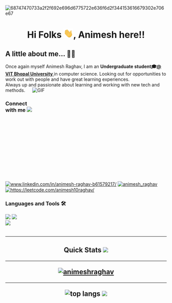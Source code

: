 ![68747470733a2f2f692e696d6775722e636f6d2f344153616679302e706e67](https://user-images.githubusercontent.com/80635510/149666617-b194a515-9bee-492e-8c47-90ef758fbb97.png)
<h1 align="center">Hi Folks <img width="30px" margin="0px" src="https://raw.githubusercontent.com/ABSphreak/ABSphreak/master/gifs/Hi.gif">, Animesh here!!</h1>
<!-- <h3 align="center">I am a Computer Science student & Web developer.</h3> -->
<h2>A little about me... 👨‍💻</h2>
Once again myself Animesh Raghav,
I am an <b>Undergraduate student🎓<a href="https://vitbhopal.ac.in/">@ VIT Bhopal University </a></b> in computer science. Looking out for opportunities to work out with people and have great learning experiences. <br>
Always up and passionate about learning and working with new tech and methods.
<img align="right" alt="GIF" src="https://i.pinimg.com/originals/e4/26/70/e426702edf874b181aced1e2fa5c6cde.gif" width="420" height="290" />     
<h3 align="left">Connect with me <img width="35px" margin="0px" src="https://media.tenor.com/6ph1w40DrykAAAAi/handshake-joypixels.gif"> </h3>
<p align="left">
<a href="https://www.linkedin.com/in/animesh-raghav-b61579217?lipi=urn%3Ali%3Apage%3Ad_flagship3_profile_view_base_contact_details%3BQclzpuCKRUiPi75xJmibvQ%3D%3D" target="blank"><img align="center" src="https://raw.githubusercontent.com/rahuldkjain/github-profile-readme-generator/master/src/images/icons/Social/linked-in-alt.svg" alt="www.linkedin.com/in/animesh-raghav-b61579217/" height="30" width="40" /></a>
<a href="https://www.instagram.com/animesh_raghav/" target="blank"><img align="center" src="https://raw.githubusercontent.com/rahuldkjain/github-profile-readme-generator/master/src/images/icons/Social/instagram.svg" alt="animesh_raghav" height="30" width="40" /></a>
<a href="https://leetcode.com/animesh10raghav/" target="blank"><img align="center" src="https://raw.githubusercontent.com/rahuldkjain/github-profile-readme-generator/master/src/images/icons/Social/leet-code.svg" alt="https://leetcode.com/animesh10raghav/" height="30" width="40" /></a>
</p>
<h3 align="left">Languages and Tools 🛠️</h3>
<div align="left">
    <img src="https://skillicons.dev/icons?i=python,java,javascript,react,flutter," />
    <img src="https://skillicons.dev/icons?i=mongodb,express,nodejs,mysql,github,firebase" /><br>
    <img src="https://skillicons.dev/icons?i=postman,tensorflow,vscode,git" />
</div>
<br>
<hr/>
<h2 align= "center"> Quick Stats <img width="40px" margin="0px"src="https://media.tenor.com/GocCvG7hs78AAAAi/rocket-joypixels.gif" />
<hr/>
<p align="center"> <a href="https://github.com/ryo-ma/github-profile-trophy"><img src="https://github-profile-trophy.vercel.app/?username=animeshraghav&theme=darkhub&no-bg=true&row=1&margin-w=15&margin-h=15" alt="animeshraghav" /></a> </p>
<hr/>
<img width="355" src="https://github-readme-stats.vercel.app/api/top-langs/?username=animeshraghav&hide=HTML&langs_count=8&layout=compact&theme=react&border_radius=5&size_weight=0.5&count_weight=0.5&exclude_repo=github-readme-stats" alt="top langs" /> <img src="https://github-readme-stats.vercel.app/api?username=animeshraghav&show_icons=true&theme=react"/>
